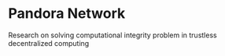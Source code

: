 Pandora Network
===



Research on solving computational integrity problem in trustless decentralized computing


